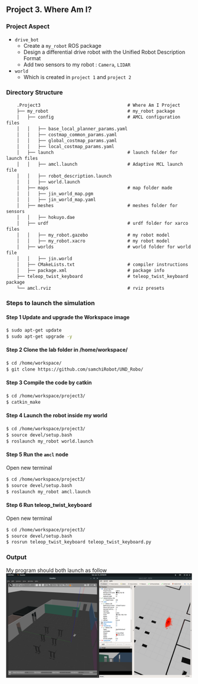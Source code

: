 ## Project 3. Where Am I?

### Project Aspect
- `drive_bot`
   - Create a `my_robot` ROS package
   - Design a differential drive robot with the Unified Robot Description Format
   - Add two sensors to my robot : `Camera`, `LIDAR`
- `world`
   - Which is created in `project 1` and `project 2`

### Directory Structure
```
    .Project3                                 # Where Am I Project
    ├── my_robot                              # my_robot package                   
    │   ├── config                            # AMCL configuration files   
    │   │   ├── base_local_planner_params.yaml
    │   │   ├── costmap_common_params.yaml
    │   │   ├── global_costmap_params.yaml
    │   │   ├── local_costmap_params.yaml
    │   ├── launch                            # launch folder for launch files   
    │   │   ├── amcl.launch                   # Adaptive MCL launch file
    │   │   ├── robot_description.launch
    │   │   ├── world.launch
    │   ├── maps                              # map folder made 
    │   │   ├── jin_world_map.pgm
    │   │   ├── jin_world_map.yaml
    │   ├── meshes                            # meshes folder for sensors
    │   │   ├── hokuyo.dae
    │   ├── urdf                              # urdf folder for xarco files
    │   │   ├── my_robot.gazebo               # my robot model
    │   │   ├── my_robot.xacro                # my robot model
    │   ├── worlds                            # world folder for world file
    │   │   ├── jin.world
    │   ├── CMakeLists.txt                    # compiler instructions
    │   ├── package.xml                       # package info
    ├── teleop_twist_keyboard                 # teleop_twist_keyboard package                   
    └── amcl.rviz                             # rviz presets      
```

### Steps to launch the simulation
#### Step 1 Update and upgrade the Workspace image
```sh
$ sudo apt-get update
$ sudo apt-get upgrade -y
```

#### Step 2 Clone the lab folder in /home/workspace/
```sh
$ cd /home/workspace/
$ git clone https://github.com/samchiRobot/UND_Robo/
```

#### Step 3 Compile the code by catkin
```sh
$ cd /home/workspace/project3/
$ catkin_make
```

#### Step 4 Launch the robot inside my world
```sh
$ cd /home/workspace/project3/
$ source devel/setup.bash
$ roslaunch my_robot world.launch
```

#### Step 5 Run the `amcl` node

Open new terminal

```sh
$ cd /home/workspace/project3/
$ source devel/setup.bash
$ roslaunch my_robot amcl.launch
```
#### Step 6 Run teleop_twist_keyboard

Open new terminal

```sh
$ cd /home/workspace/project3/
$ source devel/setup.bash
$ rosrun teleop_twist_keyboard teleop_twist_keyboard.py
```


### Output
My program should both launch as follow
![alt text](images/project3_output.png)
